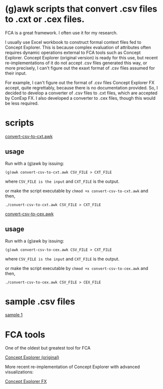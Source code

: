 # (g)awk scripts that convert .csv files to .cxt or .cex files.

FCA is a great framework. I often use it for my research.

I usually use Excel workbook to construct formal context files fed to Concept Explorer. This is because complex evaluation of attributes often requires dynamic operations external to FCA tools such as Concept Explorer. Concept Explorer (original version) is ready for this use, but recent re-implementations of it do not accept .csv files generated this way, or more precisely, I can't figure out the exaxt format of .csv files assumed for their input.

For example, I can't figure out the format of .csv files Concept Explorer FX accept, quite regrettably, because there is no documentation provided. So, I decided to develop a converter of .csv files to .cxt files, which are accepted by ConExp FX. I also developed a converter to .cex files, though this would be less required.

# scripts

[convert-csv-to-cxt.awk](convert-csv-to-cxt.awk)

## usage

Run with a (g)awk by issuing:

`(g)awk convert-csv-to-cxt.awk CSV_FILE > CXT_FILE`

where `CSV_FILE is the input` and `CXT_FILE` is the output.

or make the script executable by `chmod +x convert-csv-to-cxt.awk` and then,

`./convert-csv-to-cxt.awk CSV_FILE > CXT_FILE`

[convert-csv-to-cex.awk](convert-csv-to-cex.awk)

## usage

Run with a (g)awk by issuing:

`(g)awk convert-csv-to-cex.awk CSV_FILE > CXT_FILE`

where `CSV_FILE is the input` and `CXT_FILE` is the output.

or make the script executable by `chmod +x convert-csv-to-cex.awk` and then,

`./convert-csv-to-cex.awk CSV_FILE > CEX_FILE`

# sample .csv files

[sample 1](sample1.csv)

# FCA tools

One of the oldest but greatest tool for FCA

[Concept Explorer (original)](http://conexp.sourceforge.net/)

More recent re-implementation of Concept Explorer with advanced visualizations:

[Concept Explorer FX](https://francesco-kriegel.github.io/conexp-fx/)

